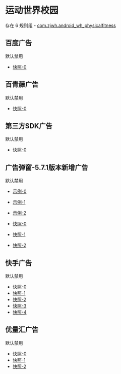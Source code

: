 # 运动世界校园

存在 6 规则组 - [com.zjwh.android_wh_physicalfitness](/src/apps/com.zjwh.android_wh_physicalfitness.ts)

## 百度广告

默认禁用

- [快照-0](https://i.gkd.li/import/13554229)

## 百青藤广告

默认禁用

- [快照-0](https://i.gkd.li/import/12673349)

## 第三方SDK广告

默认禁用

- [快照-0](https://i.gkd.li/import/12673476)

## 广告弹窗-5.7.1版本新增广告

默认禁用

- [示例-0](https://m.gkd.li/110102406/279e460d-602c-43a5-a742-77226be5cfda)
- [示例-1](https://m.gkd.li/110102406/8dd73677-9cc2-407f-ad17-cfb4ed6489b1)
- [示例-2](https://m.gkd.li/110102406/4a22e758-ec66-48ff-ad30-3e743d6d0b0d)

- [快照-0](https://i.gkd.li/i/14755382)
- [快照-1](https://i.gkd.li/i/14757386)
- [快照-2](https://i.gkd.li/i/14757683)

## 快手广告

默认禁用

- [快照-0](https://i.gkd.li/import/12673495)
- [快照-1](https://i.gkd.li/import/12826112)
- [快照-2](https://i.gkd.li/import/12826124)
- [快照-3](https://i.gkd.li/import/13228216)
- [快照-4](https://i.gkd.li/import/13601132)

## 优量汇广告

默认禁用

- [快照-0](https://i.gkd.li/import/12673231)
- [快照-1](https://i.gkd.li/import/12673523)
- [快照-2](https://i.gkd.li/import/13166472)
